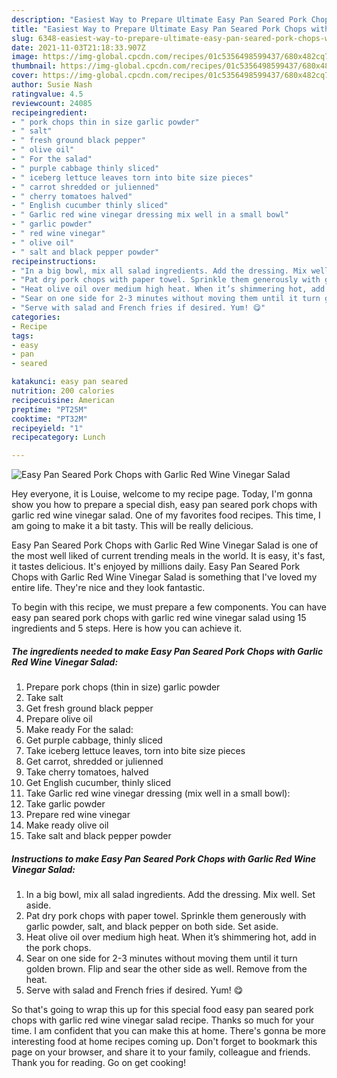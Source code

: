 ```yaml
---
description: "Easiest Way to Prepare Ultimate Easy Pan Seared Pork Chops with Garlic Red Wine Vinegar Salad"
title: "Easiest Way to Prepare Ultimate Easy Pan Seared Pork Chops with Garlic Red Wine Vinegar Salad"
slug: 6348-easiest-way-to-prepare-ultimate-easy-pan-seared-pork-chops-with-garlic-red-wine-vinegar-salad
date: 2021-11-03T21:18:33.907Z
image: https://img-global.cpcdn.com/recipes/01c5356498599437/680x482cq70/easy-pan-seared-pork-chops-with-garlic-red-wine-vinegar-salad-recipe-main-photo.jpg
thumbnail: https://img-global.cpcdn.com/recipes/01c5356498599437/680x482cq70/easy-pan-seared-pork-chops-with-garlic-red-wine-vinegar-salad-recipe-main-photo.jpg
cover: https://img-global.cpcdn.com/recipes/01c5356498599437/680x482cq70/easy-pan-seared-pork-chops-with-garlic-red-wine-vinegar-salad-recipe-main-photo.jpg
author: Susie Nash
ratingvalue: 4.5
reviewcount: 24085
recipeingredient:
- " pork chops thin in size garlic powder"
- " salt"
- " fresh ground black pepper"
- " olive oil"
- " For the salad"
- " purple cabbage thinly sliced"
- " iceberg lettuce leaves torn into bite size pieces"
- " carrot shredded or julienned"
- " cherry tomatoes halved"
- " English cucumber thinly sliced"
- " Garlic red wine vinegar dressing mix well in a small bowl"
- " garlic powder"
- " red wine vinegar"
- " olive oil"
- " salt and black pepper powder"
recipeinstructions:
- "In a big bowl, mix all salad ingredients. Add the dressing. Mix well. Set aside."
- "Pat dry pork chops with paper towel. Sprinkle them generously with garlic powder, salt, and black pepper on both side. Set aside."
- "Heat olive oil over medium high heat. When it’s shimmering hot, add in the pork chops."
- "Sear on one side for 2-3 minutes without moving them until it turn golden brown. Flip and sear the other side as well. Remove from the heat."
- "Serve with salad and French fries if desired. Yum! 😋"
categories:
- Recipe
tags:
- easy
- pan
- seared

katakunci: easy pan seared 
nutrition: 200 calories
recipecuisine: American
preptime: "PT25M"
cooktime: "PT32M"
recipeyield: "1"
recipecategory: Lunch

---
```



![Easy Pan Seared Pork Chops with Garlic Red Wine Vinegar Salad](https://img-global.cpcdn.com/recipes/01c5356498599437/680x482cq70/easy-pan-seared-pork-chops-with-garlic-red-wine-vinegar-salad-recipe-main-photo.jpg)

Hey everyone, it is Louise, welcome to my recipe page. Today, I'm gonna show you how to prepare a special dish, easy pan seared pork chops with garlic red wine vinegar salad. One of my favorites food recipes. This time, I am going to make it a bit tasty. This will be really delicious.



Easy Pan Seared Pork Chops with Garlic Red Wine Vinegar Salad is one of the most well liked of current trending meals in the world. It is easy, it's fast, it tastes delicious. It's enjoyed by millions daily. Easy Pan Seared Pork Chops with Garlic Red Wine Vinegar Salad is something that I've loved my entire life. They're nice and they look fantastic.


To begin with this recipe, we must prepare a few components. You can have easy pan seared pork chops with garlic red wine vinegar salad using 15 ingredients and 5 steps. Here is how you can achieve it.

<!--inarticleads1-->

##### The ingredients needed to make Easy Pan Seared Pork Chops with Garlic Red Wine Vinegar Salad:

1. Prepare  pork chops (thin in size) garlic powder
1. Take  salt
1. Get  fresh ground black pepper
1. Prepare  olive oil
1. Make ready  For the salad:
1. Get  purple cabbage, thinly sliced
1. Take  iceberg lettuce leaves, torn into bite size pieces
1. Get  carrot, shredded or julienned
1. Take  cherry tomatoes, halved
1. Get  English cucumber, thinly sliced
1. Take  Garlic red wine vinegar dressing (mix well in a small bowl):
1. Take  garlic powder
1. Prepare  red wine vinegar
1. Make ready  olive oil
1. Take  salt and black pepper powder




<!--inarticleads2-->

##### Instructions to make Easy Pan Seared Pork Chops with Garlic Red Wine Vinegar Salad:

1. In a big bowl, mix all salad ingredients. Add the dressing. Mix well. Set aside.
1. Pat dry pork chops with paper towel. Sprinkle them generously with garlic powder, salt, and black pepper on both side. Set aside.
1. Heat olive oil over medium high heat. When it’s shimmering hot, add in the pork chops.
1. Sear on one side for 2-3 minutes without moving them until it turn golden brown. Flip and sear the other side as well. Remove from the heat.
1. Serve with salad and French fries if desired. Yum! 😋




So that's going to wrap this up for this special food easy pan seared pork chops with garlic red wine vinegar salad recipe. Thanks so much for your time. I am confident that you can make this at home. There's gonna be more interesting food at home recipes coming up. Don't forget to bookmark this page on your browser, and share it to your family, colleague and friends. Thank you for reading. Go on get cooking!
